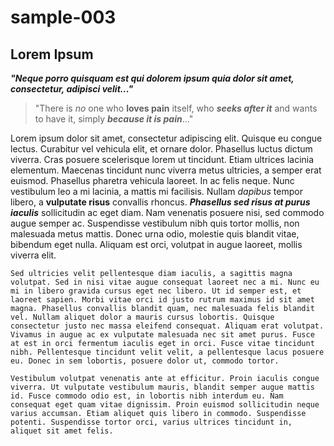 # sample-003

## Lorem Ipsum

***"Neque porro quisquam est qui dolorem ipsum quia dolor sit amet, consectetur, adipisci velit..."***

> "There is *no* one who **loves pain** itself, who ***seeks after it*** and wants to have it, simply ***because it is pain***..."


Lorem ipsum dolor sit amet, consectetur adipiscing elit. Quisque eu congue lectus. Curabitur vel vehicula elit, et ornare dolor. Phasellus luctus dictum viverra. Cras posuere scelerisque lorem ut tincidunt. Etiam ultrices lacinia elementum. Maecenas tincidunt nunc viverra metus ultricies, a semper erat euismod. Phasellus pharetra vehicula laoreet. In ac felis neque. Nunc vestibulum leo a mi lacinia, a mattis mi facilisis. Nullam *dapibus* tempor libero, a **vulputate risus** convallis rhoncus. ***Phasellus sed risus at purus iaculis*** sollicitudin ac eget diam. Nam venenatis posuere nisi, sed commodo augue semper ac. Suspendisse vestibulum nibh quis tortor mollis, non malesuada metus mattis. Donec urna odio, molestie quis blandit vitae, bibendum eget nulla. Aliquam est orci, volutpat in augue laoreet, mollis viverra elit.

```
Sed ultricies velit pellentesque diam iaculis, a sagittis magna volutpat. Sed in nisi vitae augue consequat laoreet nec a mi. Nunc eu mi in libero gravida cursus eget nec libero. Ut id semper est, et laoreet sapien. Morbi vitae orci id justo rutrum maximus id sit amet magna. Phasellus convallis blandit quam, nec malesuada felis blandit vel. Nullam aliquet dolor a mauris cursus lobortis. Quisque consectetur justo nec massa eleifend consequat. Aliquam erat volutpat. Vivamus in augue ac ex vulputate malesuada nec sit amet purus. Fusce at est in orci fermentum iaculis eget in orci. Fusce vitae tincidunt nibh. Pellentesque tincidunt velit velit, a pellentesque lacus posuere eu. Donec in sem lobortis, posuere dolor ut, commodo tortor.
```

    Vestibulum volutpat venenatis ante at efficitur. Proin iaculis congue viverra. Ut vulputate vestibulum mauris, blandit semper augue mattis id. Fusce commodo odio est, in lobortis nibh interdum eu. Nam consequat eget quam vitae dignissim. Proin euismod sollicitudin neque varius accumsan. Etiam aliquet quis libero in commodo. Suspendisse potenti. Suspendisse tortor orci, varius ultrices tincidunt in, aliquet sit amet felis.

